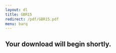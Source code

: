 ```yaml
---
layout: dl
title: GBR15
redirect: /pdf/GBR15.pdf
menu: barq
---
```

## Your download will begin shortly.
